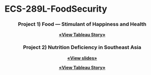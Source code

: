# ECS-289L-FoodSecurity



<div align="center">
 <h3 align="center">Project 1) Food — Stimulant of Happiness and Health</h3>

  <p align="center">
    <a href="https://public.tableau.com/app/profile/cally.so/viz/food_stimulant_happiness_health_16825333783760/Final?publish=yes"><strong>«View Tableau Story»</strong></a>
  </p>

</div>


<div align="center">
 <h3 align="center">Project 2) Nutrition Deficiency in Southeast Asia</h3>
 
 <p align="center">
    <a href="https://docs.google.com/presentation/d/1HtqMk0XfLCr6THxxTlC_okt6ZjN-RCZbw55Uel88ZT4/edit#slide=id.p"><strong>«View slides»</strong></a>
  </p>

  <p align="center">
    <a href="https://public.tableau.com/app/profile/cally.so/viz/Project2_16849065686750/Story1?publish=yes"><strong>«View Tableau Story»</strong></a>
  </p>

</div>

